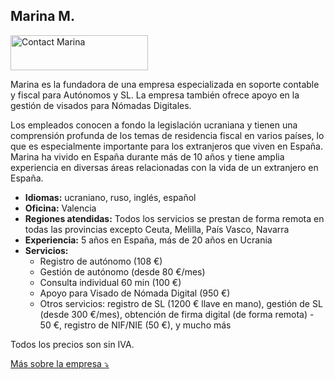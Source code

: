 ## Marina M.

<div class="hs-cta-embed hs-cta-simple-placeholder hs-cta-embed-202426288377"
  style="max-width:100%; max-height:100%; width:220px;height:56px" data-hubspot-wrapper-cta-id="202426288377">
  <a href="https://cta-eu1.hubspot.com/web-interactives/public/v1/track/redirect?encryptedPayload=AVxigLK%2FrjCl2dUh8XHleOFOXE8tXTJQCXTPCwR1HVcPGwyYMp%2B1yHWXNQyLLYlY0kqEXicfwsoNr43vv2aPMzWYsIOH9QQgmt0Jvrq%2BigjeroBoLVs%3D&webInteractiveContentId=202426288377&portalId=145459200" target="_blank" rel="noopener" crossorigin="anonymous">
    <img alt="Contact Marina" loading="lazy" src="https://hubspot-no-cache-eu1-prod.s3.amazonaws.com/cta/default/145459200/interactive-202426288377.png" style="height: 100%; width: 100%; object-fit: fill"
      onerror="this.style.display='none'" />
  </a>
</div>

Marina es la fundadora de una empresa especializada en soporte contable y fiscal para Autónomos y SL. La empresa también
ofrece apoyo en la gestión de visados para Nómadas Digitales.

Los empleados conocen a fondo la legislación ucraniana y tienen una comprensión profunda de los temas de residencia
fiscal en varios países, lo que es especialmente importante para los extranjeros que viven en España. Marina ha vivido en
España durante más de 10 años y tiene amplia experiencia en diversas áreas relacionadas con la vida de un extranjero en
España.

- **Idiomas:** ucraniano, ruso, inglés, español
- **Oficina:** Valencia
- **Regiones atendidas:** Todos los servicios se prestan de forma remota en todas las provincias excepto Ceuta, Melilla,
  País Vasco, Navarra
- **Experiencia:** 5 años en España, más de 20 años en Ucrania
- **Servicios:**
    - Registro de autónomo (108 €)
    - Gestión de autónomo (desde 80 €/mes)
    - Consulta individual 60 min (100 €)
    - Apoyo para Visado de Nómada Digital (950 €)
    - Otros servicios: registro de SL (1200 € llave en mano), gestión de SL (desde 300 €/mes), obtención de firma digital
      (de forma remota) - 50 €, registro de NIF/NIE (50 €), y mucho más

Todos los precios son sin IVA.

<a href="#" id="detailsLinkMarinaM" onclick="toggleDetailsMarinaM(); return false;">Más sobre la empresa ⤵</a>

<div id="hiddenContentMarinaM" style="display: none; margin-top: 10px;">
<ul>
  <li><b>Tamaño del equipo:</b> Hasta 5 empleados</li>
  <li><b>Educación:</b> 
    <ul>
      <li>Título de educación superior en Economía de Ucrania, homologado en España.</li>
      <li>Máster en Asesoría Fiscal de la Universidad Católica Valencia</li>
      <li>Cursos de contabilidad de la escuela de negocios INEAF:
        <ul>
          <li>"Fiscal, Laboral, Contable y Mercantil"</li>
          <li>"Experto en Impuesto sobre la Renta de las Personas Físicas (IRPF) e Impuesto sobre el Patrimonio"</li>
          <li>"Fiscalidad y Trading de Criptomonedas"</li>
        </ul>
      </li>
    </ul>
  </li>
  <li><b>Certificado digital:</b> 
    El gestor presenta informes utilizando el certificado del cliente proporcionado al registrar el autónomo. Se firma un acuerdo separado para el uso de datos personales, y existe un seguro para la protección de datos personales de los clientes.
  </li>
  <li><b>Responsabilidad:</b>
    <ul>
      <li>Seguro que cubre daños en caso de error del gestor (MAFRE Responsabilidad Civil Professional Póliza/Spto 0972300000612 / 000 Fecha 29/09/2023)</li>
      <li>Seguro para infracciones de protección de datos (MAFRE Ciber On Autónomos y Pymes Póliza/Spto 0472300000141 / 000 Fecha 29/09/2023)</li>
      <li>Auditoría anual de la empresa y formación de empleados sobre normas de protección de datos de clientes (GESPREFOR S.L.)
        <ul>
          <li>Mantenimiento de documentación para el cumplimiento de las leyes vigentes de protección de datos:</li>
          <li>LEY ORGÁNICA DE PROTECCIÓN DE DATOS Y GARANTÍA DE DERECHOS DIGITALES (LOPD-GDD)</li>
          <li>REGLAMENTO GENERAL DE PROTECCIÓN DE DATOS DE LA UE (RGPD)</li>
          <li>LEY DE SERVICIOS DE LA SOCIEDAD DE LA INFORMACIÓN Y COMERCIO ELECTRÓNICO (LSSI-CE)</li>
        </ul>
      </li>
    </ul>
  </li>
</ul>
</div>

<script>
  function toggleDetailsMarinaM() {
    const content = document.getElementById('hiddenContentMarinaM');
    const link = document.getElementById('detailsLinkMarinaM');
    if (content.style.display === 'none') {
      content.style.display = 'block';
      link.textContent = 'Más sobre la empresa ⤴';
    } else {
      content.style.display = 'none';
      link.textContent = 'Más sobre la empresa ⤵';
    }
  }
</script> 
